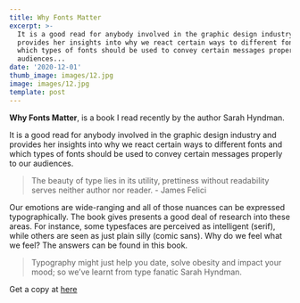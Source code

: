 ```yaml
---
title: Why Fonts Matter
excerpt: >-
  It is a good read for anybody involved in the graphic design industry and
  provides her insights into why we react certain ways to different fonts and
  which types of fonts should be used to convey certain messages properly to our
  audiences...
date: '2020-12-01'
thumb_image: images/12.jpg
image: images/12.jpg
template: post
---
```


**Why Fonts Matter**, is a book I read recently by the author Sarah Hyndman.

It is a good read for anybody involved in the graphic design industry and provides her insights into why we react certain ways to different fonts and which types of fonts should be used to convey certain messages properly to our audiences.

> The beauty of type lies in its utility, prettiness without readability serves neither author nor reader. - James Felici

Our emotions are wide-ranging and all of those nuances can be expressed typographically.  The book gives presents a good deal of research into these areas. For instance, some typesfaces are perceived as intelligent (serif), while others are seen as just plain silly (comic sans). Why do we feel what we feel? The answers can be found in this book.

> Typography might just help you date, solve obesity and impact your mood; so we’ve learnt from type fanatic Sarah Hyndman.

Get a copy at [here](https://www.amazon.com/Why-Fonts-Matter-Sarah-Hyndman/dp/1584236310)